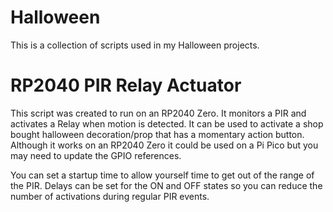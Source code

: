 # Halloween

This is a collection of scripts used in my Halloween projects.

# RP2040 PIR Relay Actuator
This script was created to run on an RP2040 Zero. It monitors a PIR and
activates a Relay when motion is detected. It can be used to activate a shop
bought halloween decoration/prop that has a momentary action button.
Although it works on an RP2040 Zero it could be used on a Pi Pico but you may
need to update the GPIO references.

You can set a startup time to allow yourself time to get out of the range of
the PIR. Delays can be set for the ON and OFF states so you can reduce the
number of activations during regular PIR events.

